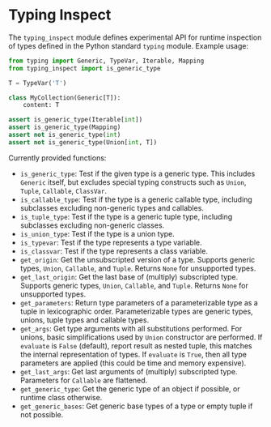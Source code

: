 Typing Inspect
==============

The ``typing_inspect`` module defines experimental API for runtime
inspection of types defined in the Python standard ``typing`` module.
Example usage:

```python
from typing import Generic, TypeVar, Iterable, Mapping
from typing_inspect import is_generic_type

T = TypeVar('T')

class MyCollection(Generic[T]):
    content: T

assert is_generic_type(Iterable[int])
assert is_generic_type(Mapping)
assert not is_generic_type(int)
assert not is_generic_type(Union[int, T])
```

Currently provided functions:
* ``is_generic_type``:
  Test if the given type is a generic type. This includes ``Generic`` itself,
  but excludes special typing constructs such as ``Union``, ``Tuple``,
  ``Callable``, ``ClassVar``.
* ``is_callable_type``:
  Test if the type is a generic callable type, including subclasses
  excluding non-generic types and callables.
* ``is_tuple_type``:
  Test if the type is a generic tuple type, including subclasses excluding
  non-generic classes.
* ``is_union_type``:
  Test if the type is a union type.
* ``is_typevar``:
  Test if the type represents a type variable.
* ``is_classvar``:
  Test if the type represents a class variable.
* ``get_origin``:
  Get the unsubscripted version of a type. Supports generic types, ``Union``,
  ``Callable``, and ``Tuple``. Returns ``None`` for unsupported types.
* ``get_last_origin``:
  Get the last base of (multiply) subscripted type. Supports generic types,
  ``Union``, ``Callable``, and ``Tuple``. Returns ``None`` for unsupported
  types.
* ``get_parameters``:
  Return type parameters of a parameterizable type as a tuple
  in lexicographic order. Parameterizable types are generic types,
  unions, tuple types and callable types.
* ``get_args``:
  Get type arguments with all substitutions performed. For unions,
  basic simplifications used by ``Union`` constructor are performed.
  If ``evaluate`` is ``False`` (default), report result as nested tuple,
  this matches the internal representation of types. If ``evaluate`` is
  ``True``, then all type parameters are applied (this could be time and
  memory expensive).
* ``get_last_args``:
  Get last arguments of (multiply) subscripted type.
  Parameters for ``Callable`` are flattened.
* ``get_generic_type``:
  Get the generic type of an object if possible, or runtime class otherwise.
* ``get_generic_bases``:
  Get generic base types of a type or empty tuple if not possible.
